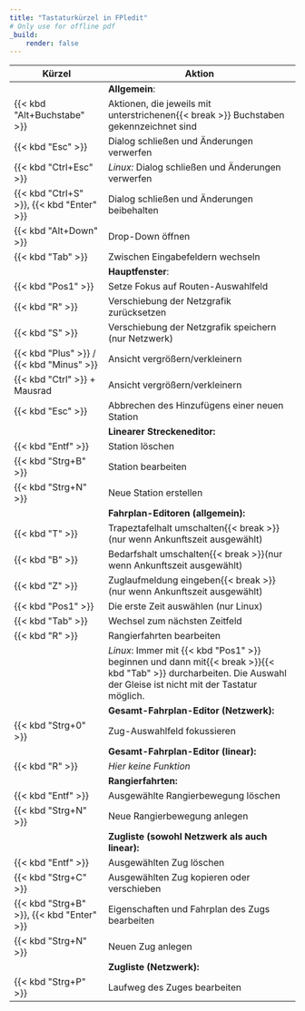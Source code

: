 ```yaml
---
title: "Tastaturkürzel in FPledit"
# Only use for offline pdf
_build:
    render: false
---
```


| Kürzel                                        | Aktion                                                                             |
|-----------------------------------------------|------------------------------------------------------------------------------------|
|                                               | **Allgemein**:                                                                     
| {{< kbd "Alt+Buchstabe" >}}                   | Aktionen, die jeweils mit unterstrichenen{{< break >}} Buchstaben gekennzeichnet sind           
| {{< kbd "Esc" >}}			                    | Dialog schließen und Änderungen verwerfen
| {{< kbd "Ctrl+Esc" >}}			            | *Linux:* Dialog schließen und Änderungen verwerfen         
| {{< kbd "Ctrl+S" >}}, {{< kbd "Enter" >}}     | Dialog schließen und Änderungen beibehalten                                        
| {{< kbd "Alt+Down" >}}                        | Drop-Down öffnen                                                                   
| {{< kbd "Tab" >}}			                    | Zwischen Eingabefeldern wechseln                                                            
|                                               | **Hauptfenster**:                                                                  
| {{< kbd "Pos1" >}}                            | Setze Fokus auf Routen-Auswahlfeld
| {{< kbd "R" >}}                               | Verschiebung der Netzgrafik zurücksetzen
| {{< kbd "S" >}}                               | Verschiebung der Netzgrafik speichern (nur Netzwerk)
| {{< kbd "Plus" >}} / {{< kbd "Minus" >}}      | Ansicht vergrößern/verkleinern
| {{< kbd "Ctrl" >}} + Mausrad                  | Ansicht vergrößern/verkleinern
| {{< kbd "Esc" >}}                             | Abbrechen des Hinzufügens einer neuen Station
|                                               | **Linearer Streckeneditor:**
| {{< kbd "Entf" >}}                            | Station löschen
| {{< kbd "Strg+B" >}}                          | Station bearbeiten
| {{< kbd "Strg+N" >}}                          | Neue Station erstellen
|                                               | **Fahrplan-Editoren (allgemein):**
| {{< kbd "T" >}}                               | Trapeztafelhalt umschalten{{< break >}}(nur wenn Ankunftszeit ausgewählt)
| {{< kbd "B" >}}                               | Bedarfshalt umschalten{{< break >}}(nur wenn Ankunftszeit ausgewählt)
| {{< kbd "Z" >}}                               | Zuglaufmeldung eingeben{{< break >}}(nur wenn Ankunftszeit ausgewählt)
| {{< kbd "Pos1" >}}                            | Die erste Zeit auswählen (nur Linux)
| {{< kbd "Tab" >}}                             | Wechsel zum nächsten Zeitfeld
| {{< kbd "R" >}}                               | Rangierfahrten bearbeiten
|                                               | *Linux*: Immer mit {{< kbd "Pos1" >}} beginnen und dann mit{{< break >}}{{< kbd "Tab" >}} durcharbeiten. Die Auswahl der Gleise ist nicht mit der Tastatur möglich.
|                                               | **Gesamt-Fahrplan-Editor (Netzwerk):**
| {{< kbd "Strg+0" >}}                          | Zug-Auswahlfeld fokussieren
|                                               | **Gesamt-Fahrplan-Editor (linear):**
| {{< kbd "R" >}}                               | *Hier keine Funktion*
|                                               | **Rangierfahrten:**
| {{< kbd "Entf" >}}                            | Ausgewählte Rangierbewegung löschen
| {{< kbd "Strg+N" >}}                          | Neue Rangierbewegung anlegen
|                                               | **Zugliste (sowohl Netzwerk als auch linear):**
| {{< kbd "Entf" >}}                            | Ausgewählten Zug löschen
| {{< kbd "Strg+C" >}}                          | Ausgewählten Zug kopieren oder verschieben
| {{< kbd "Strg+B" >}}, {{< kbd "Enter" >}}     | Eigenschaften und Fahrplan des Zugs bearbeiten
| {{< kbd "Strg+N" >}}                          | Neuen Zug anlegen
|                                               | **Zugliste (Netzwerk):**
| {{< kbd "Strg+P" >}}                          | Laufweg des Zuges bearbeiten
